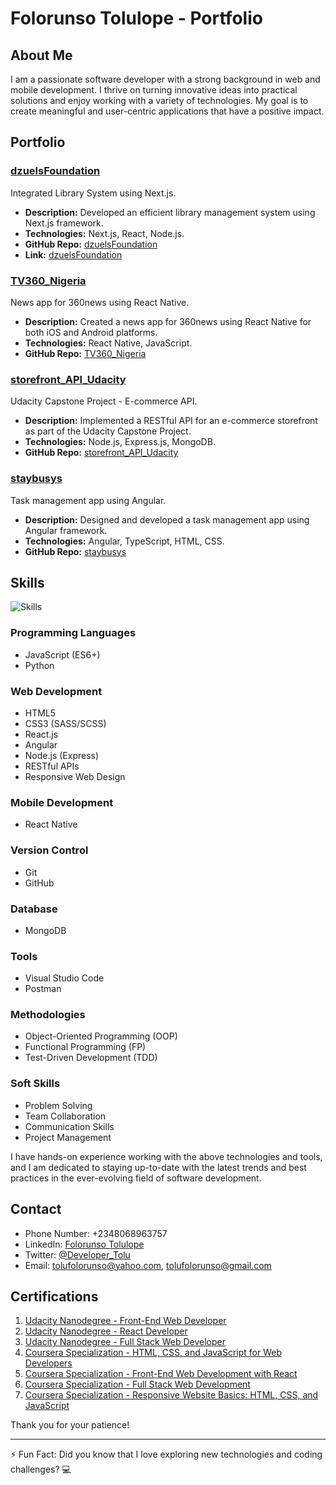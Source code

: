 # Folorunso Tolulope - Portfolio

## About Me
I am a passionate software developer with a strong background in web and mobile development. I thrive on turning innovative ideas into practical solutions and enjoy working with a variety of technologies. My goal is to create meaningful and user-centric applications that have a positive impact.

## Portfolio

### [dzuelsFoundation](https://github.com/Tolufolorunso/dzuelsFoundation)
Integrated Library System using Next.js.
- **Description:** Developed an efficient library management system using Next.js framework.
- **Technologies:** Next.js, React, Node.js.
- **GitHub Repo:** [dzuelsFoundation](https://github.com/Tolufolorunso/dzuelsFoundation)
- **Link:** [dzuelsFoundation](https://dzuelsfoundation.vercel.app/)

### [TV360_Nigeria](https://github.com/Tolufolorunso/TV360_Nigeria)
News app for 360news using React Native.
- **Description:** Created a news app for 360news using React Native for both iOS and Android platforms.
- **Technologies:** React Native, JavaScript.
- **GitHub Repo:** [TV360_Nigeria](https://github.com/Tolufolorunso/TV360_Nigeria)

### [storefront_API_Udacity](https://github.com/Tolufolorunso/storefront_API_Udacity)
Udacity Capstone Project - E-commerce API.
- **Description:** Implemented a RESTful API for an e-commerce storefront as part of the Udacity Capstone Project.
- **Technologies:** Node.js, Express.js, MongoDB.
- **GitHub Repo:** [storefront_API_Udacity](https://github.com/Tolufolorunso/storefront_API_Udacity)

### [staybusys](https://github.com/Tolufolorunso/staybusys)
Task management app using Angular.
- **Description:** Designed and developed a task management app using Angular framework.
- **Technologies:** Angular, TypeScript, HTML, CSS.
- **GitHub Repo:** [staybusys](https://github.com/Tolufolorunso/staybusys)

## Skills
![Skills](https://images.unsplash.com/photo-1484417894907-623942c8ee29?ixlib=rb-4.0.3&ixid=M3wxMjA3fDB8MHxwaG90by1wYWdlfHx8fGVufDB8fHx8fA%3D%3D&auto=format&fit=crop&w=1332&q=80)

### Programming Languages
- JavaScript (ES6+)
- Python

### Web Development
- HTML5
- CSS3 (SASS/SCSS)
- React.js
- Angular
- Node.js (Express)
- RESTful APIs
- Responsive Web Design

### Mobile Development
- React Native

### Version Control
- Git
- GitHub

### Database
- MongoDB

### Tools
- Visual Studio Code
- Postman

### Methodologies
- Object-Oriented Programming (OOP)
- Functional Programming (FP)
- Test-Driven Development (TDD)

### Soft Skills
- Problem Solving
- Team Collaboration
- Communication Skills
- Project Management

I have hands-on experience working with the above technologies and tools, and I am dedicated to staying up-to-date with the latest trends and best practices in the ever-evolving field of software development.

## Contact
- Phone Number: +2348068963757
- LinkedIn: [Folorunso Tolulope](https://www.linkedin.com/in/tolufolorunso/)
- Twitter: [@Developer_Tolu](https://twitter.com/Developer_Tolu)
- Email: [tolufolorunso@yahoo.com](mailto:tolufolorunso@yahoo.com), [tolufolorunso@gmail.com](mailto:tolufolorunso@gmail.com)

## Certifications
1. [Udacity Nanodegree - Front-End Web Developer](https://confirm.udacity.com/DLGPPG6D)
2. [Udacity Nanodegree - React Developer](https://confirm.udacity.com/NERVHGRZ)
3. [Udacity Nanodegree - Full Stack Web Developer](https://confirm.udacity.com/HCMLHFAL)
4. [Coursera Specialization - HTML, CSS, and JavaScript for Web Developers](https://www.coursera.org/account/accomplishments/specialization/certificate/2EBX9BSQWK8Y)
5. [Coursera Specialization - Front-End Web Development with React](https://www.coursera.org/account/accomplishments/specialization/certificate/JWPWQBHWFWLV)
6. [Coursera Specialization - Full Stack Web Development](https://www.coursera.org/account/accomplishments/specialization/certificate/JD2BR9U59LZC)
7. [Coursera Specialization - Responsive Website Basics: HTML, CSS, and JavaScript](https://www.coursera.org/account/accomplishments/specialization/certificate/HPN889HBAR9K)


Thank you for your patience!

---

⚡ Fun Fact: Did you know that I love exploring new technologies and coding challenges? 💻

